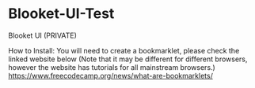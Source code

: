# Blooket-UI-Test
Blooket UI (PRIVATE)

How to Install:
You will need to create a bookmarklet, please check the linked website below (Note that it may be different for different browsers, however the website has tutorials for all mainstream browsers.)
https://www.freecodecamp.org/news/what-are-bookmarklets/
